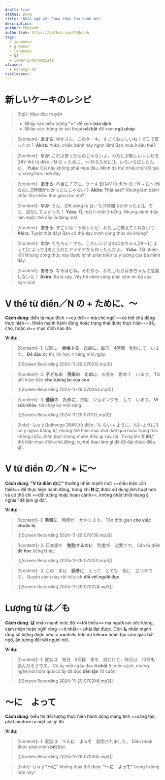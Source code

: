 ```yaml
---
draft: true
status: Done
title: "Nhật ngữ 42: Công thức làm bánh mới"
description:
author: PhDoanh
authorlink: https://github.com/PhDoanh
tags:
  - japanese
  - grammar
  - language
  - N4
  - lower-intermediate
aliases:
  - nihongo 42
cssclasses:
---
```

# 新しいケーキのレシピ
> [!tip]- Mẹo đọc truyện
> - Nhấp vào biểu tượng **">"** để xem **bản dịch**
> - Nhấp vào thông tin hội thoại **nổi bật** để xem **ngữ pháp**

> [!content]- **あきら**: ゆかさん、このケーキ、すごくおいしいね！どこで買ったの？
> **Akira**: Yuka, chiếc bánh này ngon lắm! Bạn mua ở đâu thế?

> [!content]- **ゆか**: これは買ったものじゃないよ。わたしが新しいレシピを[[#V thể từ điển／N の + ために、～|作るために]]、いろいろ試したんだ。
> **Yuka**: Cái này không phải mua đâu. Mình đã thử nhiều thứ để tạo ra công thức mới đấy.

> [!content]- **あきら**: 本当に？でも、ケーキを[[#V từ điển の／N + に～|作るのに]]時間がかかったんじゃない？
> **Akira**: Thật sao? Nhưng làm bánh chắc tốn nhiều thời gian lắm nhỉ?

> [!content]- **ゆか**: うん、[[#Lượng từ は／も|3時間はかかったよ]]。でも、成功してよかった！
> **Yuka**: Ừ, mất ít nhất 3 tiếng. Nhưng mình thấy làm được thế này là đáng mà!

> [!content]- **あきら**: すごいね！そのレシピ、わたしに教えてくれない？
> **Akira**: Tuyệt thật đấy! Bạn có thể dạy mình công thức đó không?

> [!content]- **ゆか**: もちろん！でも、このレシピはおばあちゃん[[#～に よって|によって]]考えられたアイデアから作ったんだよ。
> **Yuka**: Tất nhiên rồi! Nhưng công thức này được mình phát triển từ ý tưởng của bà mình đấy.

> [!content]- **あきら**: なるほどね。それなら、わたしもおばあちゃんに感謝しないと！
> **Akira**: Ra là vậy. Vậy thì mình cũng phải cảm ơn bà của bạn nữa!

# V thể từ điển／N の + ために、～
**Cách dùng**: diễn tả mục đích ==cụ thể== mà chủ ngữ ==có thể chủ động thực hiện==. Nhấn mạnh hành động hoặc trạng thái được thực hiện ==để, cho, hoặc vì== mục đích nào đó.

**Ví dụ**:
> [!content]- 1\. 試験に　**合格する　ために**、毎日　4時間　勉強して　います。
> **Để đậu** kỳ thi, tôi học 4 tiếng mỗi ngày.
> 
> ![[Screen Recording 2024-11-29 070010.mp3]]

> [!content]- 2\. **子どもの　将来の　ために**、お金を　貯めて　います。
> Tôi tiết kiệm tiền **cho tương lai của con**.
> 
> ![[Screen Recording 2024-11-29 070044.mp3]]

> [!content]- 3\. **健康の　ために**、毎朝　ジョギングを　して　います。
> **Vì sức khỏe**, tôi chạy bộ mỗi sáng.
> 
> ![[Screen Recording 2024-11-29 070112.mp3]]

> [!info]- Lưu ý
> [[nihongo 36#V₁ từ điển／V₁ ない + ように、V₂|~ように]] có ý nghĩa tương tự, nhưng thể hiện mục đích kết quả hoặc trạng thái không chắc chắn (bạn mong muốn điều gì xảy ra). Trong khi **ために** thể hiện mục đích chủ động, cụ thể (bạn làm gì đó để đạt được điều gì).

# V từ điển の／N + に～
**Cách dùng**: **"V từ điển のに"** thường nhấn mạnh một ==điều kiện cần thiết== để thực hiện hành động, trong khi **N に** được sử dụng linh hoạt hơn và có thể chỉ ==đối tượng hoặc hoàn cảnh==, không nhất thiết mang ý nghĩa "để làm gì đó".

**Ví dụ**:
> [!content]- 1\. **準備に**　時間が　かかります。
> Tốn thời gian **cho việc chuẩn bị**. 
> 
> ![[Screen Recording 2024-11-29 070136.mp3]]

> [!content]- 2\. 日本語を　**勉強するのに**　辞書が　必要です。
> Cần từ điển **để học** tiếng Nhật.
> 
> ![[Screen Recording 2024-11-29 070201.mp3]]

> [!content]- 3\. この　本は　**読者に**　とって　とても　役に　立つ本です。
> Quyển sách này rất hữu ích **đối với người đọc**.
> 
> ![[Screen Recording 2024-11-29 070224.mp3]]

# Lượng từ は／も
**Cách dùng**: **は** nhấn mạnh mức độ ==tối thiểu== mà người nói ước lượng, cảm nhận hoặc nghĩ rằng ==ít nhất== phải đạt được. Còn **も** nhấn mạnh rằng số lượng được nêu ra ==nhiều hơn dự kiến== hoặc tạo cảm giác bất ngờ, ấn tượng đối với người nói.

**Ví dụ**:
> [!content]- 1\. 彼女は　毎日　5冊**は**　本を　読むけど、昨日は　10冊**も**　読んだそうです。
> Cô ấy mỗi ngày đọc **ít nhất** 5 cuốn sách, nhưng nghe nói hôm qua cô ấy đã đọc **đến tận** 10 cuốn!
> 
> ![[Screen Recording 2024-11-29 070246.mp3]]

# ～に　よって
**Cách dùng**: biểu thị đối tượng thực hiện hành động mang tính ==sáng tạo, phát minh== ra một cái gì đó

**Ví dụ**:
> [!content]- 1\. 電話は　ベル**に　よって**　発明されました。
> Điện thoại được phát minh **bởi** Bell.
> 
> ![[Screen Recording 2024-11-29 070305.mp3]]

> [!info]- Lưu ý
> **"～に"** không thay thế được **"～に　よって"** trong trường hợp này!




